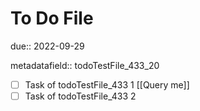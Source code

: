 # To Do File

due:: 2022-09-29

metadatafield:: todoTestFile_433\_20

- [ ] Task of todoTestFile_433 1 [[Query me]]
- [ ] Task of todoTestFile_433 2
